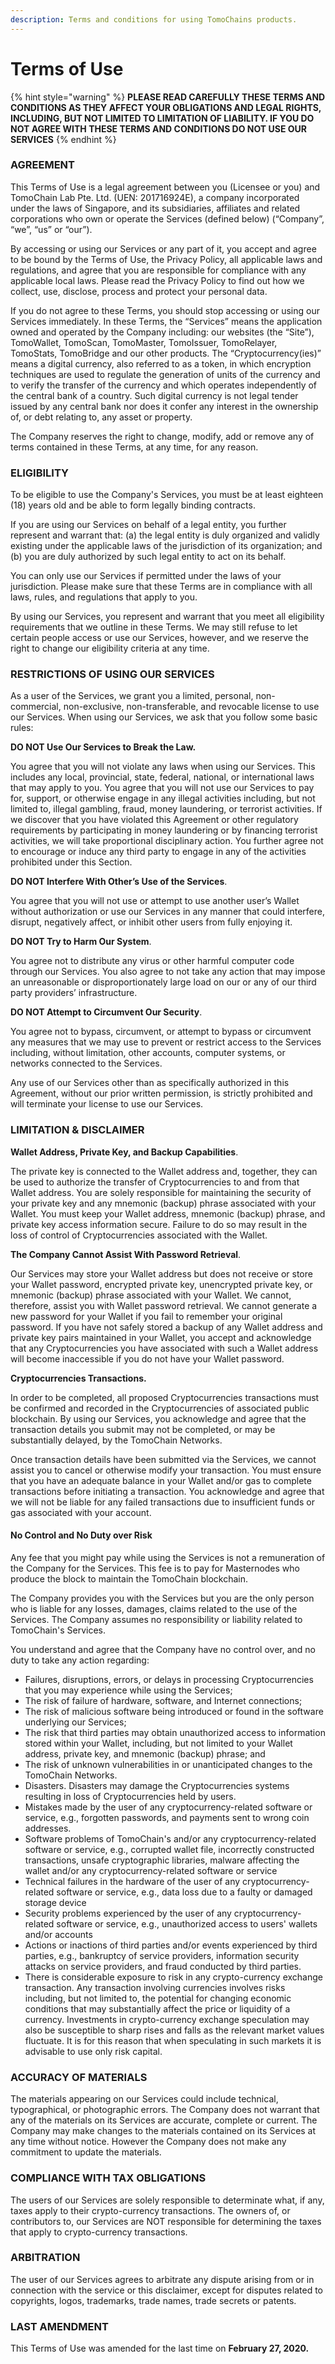```yaml
---
description: Terms and conditions for using TomoChains products.
---
```


# Terms of Use

{% hint style="warning" %}
&#x20;**PLEASE READ CAREFULLY THESE TERMS AND CONDITIONS AS THEY AFFECT YOUR OBLIGATIONS AND LEGAL RIGHTS, INCLUDING, BUT NOT LIMITED TO LIMITATION OF LIABILITY. IF YOU DO NOT AGREE WITH THESE TERMS AND CONDITIONS DO NOT USE OUR SERVICES**
{% endhint %}

### AGREEMENT

This Terms of Use is a legal agreement between you (Licensee or you) and TomoChain Lab Pte. Ltd. (UEN: 201716924E), a company incorporated under the laws of Singapore, and its subsidiaries, affiliates and related corporations who own or operate the Services (defined below) (“Company”, “we”, “us” or “our”).&#x20;

By accessing or using our Services or any part of it, you accept and agree to be bound by the Terms of Use, the Privacy Policy, all applicable laws and regulations, and agree that you are responsible for compliance with any applicable local laws. Please read the Privacy Policy to find out how we collect, use, disclose, process and protect your personal data.

If you do not agree to these Terms, you should stop accessing or using our Services immediately. In these Terms, the “Services” means the application owned and operated by the Company including: our websites (the “Site”), TomoWallet, TomoScan, TomoMaster, TomoIssuer, TomoRelayer, TomoStats, TomoBridge and our other products. The “Cryptocurrency(ies)” means a digital currency, also referred to as a token, in which encryption techniques are used to regulate the generation of units of the currency and to verify the transfer of the currency and which operates independently of the central bank of a country. Such digital currency is not legal tender issued by any central bank nor does it confer any interest in the ownership of, or debt relating to, any asset or property.

The Company reserves the right to change, modify, add or remove any of terms contained in these Terms, at any time, for any reason.&#x20;

### ELIGIBILITY

To be eligible to use the Company's Services, you must be at least eighteen (18) years old and be able to form legally binding contracts.&#x20;

If you are using our Services on behalf of a legal entity, you further represent and warrant that: (a) the legal entity is duly organized and validly existing under the applicable laws of the jurisdiction of its organization; and (b) you are duly authorized by such legal entity to act on its behalf.&#x20;

You can only use our Services if permitted under the laws of your jurisdiction. Please make sure that these Terms are in compliance with all laws, rules, and regulations that apply to you.&#x20;

By using our Services, you represent and warrant that you meet all eligibility requirements that we outline in these Terms. We may still refuse to let certain people access or use our Services, however, and we reserve the right to change our eligibility criteria at any time.

### RESTRICTIONS OF USING OUR SERVICES

&#x20;As a user of the Services, we grant you a limited, personal, non-commercial, non-exclusive, non-transferable, and revocable license to use our Services. When using our Services, we ask that you follow some basic rules:

**DO NOT Use Our Services to Break the Law.**&#x20;

You agree that you will not violate any laws when using our Services. This includes any local, provincial, state, federal, national, or international laws that may apply to you. You agree that you will not use our Services to pay for, support, or otherwise engage in any illegal activities including, but not limited to, illegal gambling, fraud, money laundering, or terrorist activities. If we discover that you have violated this Agreement or other regulatory requirements by participating in money laundering or by financing terrorist activities, we will take proportional disciplinary action. You further agree not to encourage or induce any third party to engage in any of the activities prohibited under this Section.

**DO NOT Interfere With Other’s Use of the Services**.&#x20;

You agree that you will not use or attempt to use another user’s Wallet without authorization or use our Services in any manner that could interfere, disrupt, negatively affect, or inhibit other users from fully enjoying it.

**DO NOT Try to Harm Our System**.&#x20;

You agree not to distribute any virus or other harmful computer code through our Services. You also agree to not take any action that may impose an unreasonable or disproportionately large load on our or any of our third party providers’ infrastructure.

**DO NOT Attempt to Circumvent Our Security**.&#x20;

You agree not to bypass, circumvent, or attempt to bypass or circumvent any measures that we may use to prevent or restrict access to the Services including, without limitation, other accounts, computer systems, or networks connected to the Services.

Any use of our Services other than as specifically authorized in this Agreement, without our prior written permission, is strictly prohibited and will terminate your license to use our Services.

### LIMITATION & DISCLAIMER

**Wallet Address, Private Key, and Backup Capabilities**.

The private key is connected to the Wallet address and, together, they can be used to authorize the transfer of Cryptocurrencies to and from that Wallet address. You are solely responsible for maintaining the security of your private key and any mnemonic (backup) phrase associated with your Wallet. You must keep your Wallet address, mnemonic (backup) phrase, and private key access information secure. Failure to do so may result in the loss of control of Cryptocurrencies associated with the Wallet.

**The Company Cannot Assist With Password Retrieval**.&#x20;

Our Services may store your Wallet address but does not receive or store your Wallet password, encrypted private key, unencrypted private key, or mnemonic (backup) phrase associated with your Wallet. We cannot, therefore, assist you with Wallet password retrieval. We cannot generate a new password for your Wallet if you fail to remember your original password. If you have not safely stored a backup of any Wallet address and private key pairs maintained in your Wallet, you accept and acknowledge that any Cryptocurrencies you have associated with such a Wallet address will become inaccessible if you do not have your Wallet password.

**Cryptocurrencies Transactions.**&#x20;

In order to be completed, all proposed Cryptocurrencies transactions must be confirmed and recorded in the Cryptocurrencies of associated public blockchain. By using our Services, you acknowledge and agree that the transaction details you submit may not be completed, or may be substantially delayed, by the TomoChain Networks.

Once transaction details have been submitted via the Services, we cannot assist you to cancel or otherwise modify your transaction. You must ensure that you have an adequate balance in your Wallet and/or gas to complete transactions before initiating a transaction. You acknowledge and agree that we will not be liable for any failed transactions due to insufficient funds or gas associated with your account.

#### No Control and No Duty over Risk&#x20;

Any fee that you might pay while using the Services is not a remuneration of the Company for the Services. This fee is to pay for Masternodes who produce the block to maintain the TomoChain blockchain.&#x20;

The Company provides you with the Services but you are the only person who is liable for any losses, damages, claims related to the use of the Services. The Company assumes no responsibility or liability related to TomoChain's Services.

You understand and agree that the Company have no control over, and no duty to take any action regarding:

* Failures, disruptions, errors, or delays in processing Cryptocurrencies that you may experience while using the Services;
* The risk of failure of hardware, software, and Internet connections;
* The risk of malicious software being introduced or found in the software underlying our Services;
* The risk that third parties may obtain unauthorized access to information stored within your Wallet, including, but not limited to your Wallet address, private key, and mnemonic (backup) phrase; and
* The risk of unknown vulnerabilities in or unanticipated changes to the TomoChain Networks.
* Disasters. Disasters may damage the Cryptocurrencies systems resulting in loss of Cryptocurrencies held by users.
* Mistakes made by the user of any cryptocurrency-related software or service, e.g., forgotten passwords, and payments sent to wrong coin addresses.
* Software problems of TomoChain's  and/or any cryptocurrency-related software or service, e.g., corrupted wallet file, incorrectly constructed transactions, unsafe cryptographic libraries, malware affecting the wallet and/or any cryptocurrency-related software or service
* Technical failures in the hardware of the user of any cryptocurrency-related software or service, e.g., data loss due to a faulty or damaged storage device
* Security problems experienced by the user of any cryptocurrency-related software or service, e.g., unauthorized access to users' wallets and/or accounts
* Actions or inactions of third parties and/or events experienced by third parties, e.g., bankruptcy of service providers, information security attacks on service providers, and fraud conducted by third parties.
* There is considerable exposure to risk in any crypto-currency exchange transaction. Any transaction involving currencies involves risks including, but not limited to, the potential for changing economic conditions that may substantially affect the price or liquidity of a currency. Investments in crypto-currency exchange speculation may also be susceptible to sharp rises and falls as the relevant market values fluctuate. It is for this reason that when speculating in such markets it is advisable to use only risk capital.

### ACCURACY OF MATERIALS

The materials appearing on our Services could include technical, typographical, or photographic errors. The Company does not warrant that any of the materials on its Services are accurate, complete or current. The Company may make changes to the materials contained on its Services at any time without notice. However the Company does not make any commitment to update the materials.

### COMPLIANCE WITH TAX OBLIGATIONS

The users of our Services are solely responsible to determinate what, if any, taxes apply to their crypto-currency transactions. The owners of, or contributors to, our Services are NOT responsible for determining the taxes that apply to crypto-currency transactions.

### ARBITRATION

The user of our Services agrees to arbitrate any dispute arising from or in connection with the service or this disclaimer, except for disputes related to copyrights, logos, trademarks, trade names, trade secrets or patents.

### LAST AMENDMENT

This Terms of Use was amended for the last time on **February 27, 2020.**
